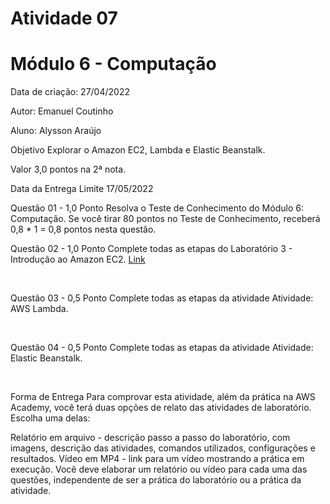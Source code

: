 # Atividade 07
# Módulo 6 - Computação
Data de criação: 27/04/2022

Autor: Emanuel Coutinho

Aluno: Alysson Araújo

Objetivo
Explorar o Amazon EC2, Lambda e Elastic Beanstalk.

Valor
3,0 pontos na 2ª nota.

Data da Entrega Limite
17/05/2022

Questão 01 - 1,0 Ponto
Resolva o Teste de Conhecimento do Módulo 6: Computação. Se você tirar 80 pontos no Teste de Conhecimento, receberá 0,8 * 1 = 0,8 pontos nesta questão.

Questão 02 - 1,0 Ponto
Complete todas as etapas do Laboratório 3 - Introdução ao Amazon EC2.
[Link](https://drive.google.com/file/d/1CYZ8IPVYXLIhLCdhZIHGnZtFFGgHYwhR/view?usp=sharing)

<br>

Questão 03 - 0,5 Ponto
Complete todas as etapas da atividade Atividade: AWS Lambda.

<br>

Questão 04 - 0,5 Ponto
Complete todas as etapas da atividade Atividade: Elastic Beanstalk.

<br>

Forma de Entrega
Para comprovar esta atividade, além da prática na AWS Academy, você terá duas opções de relato das atividades de laboratório. Escolha uma delas:

Relatório em arquivo - descrição passo a passo do laboratório, com imagens, descrição das atividades, comandos utilizados, configurações e resultados.
Vídeo em MP4 - link para um vídeo mostrando a prática em execução.
Você deve elaborar um relatório ou vídeo para cada uma das questões, independente de ser a prática do laboratório ou a prática da atividade.
